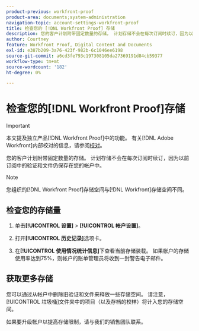 ```yaml
---
product-previous: workfront-proof
product-area: documents;system-administration
navigation-topic: account-settings-workfront-proof
title: 检查您的 [!DNL Workfront Proof] 存储
description: 您的客户计划附带固定数量的存储。 计划存储不会在每次订阅时续订，因为以前订阅中的验证和文件仍保存在您的帐户中。
author: Courtney
feature: Workfront Proof, Digital Content and Documents
exl-id: e387b209-3a76-423f-982b-6c1046ee6198
source-git-commit: a6cd3fe793c197308105da27369191d84cb59377
workflow-type: tm+mt
source-wordcount: '182'
ht-degree: 0%

---
```


# 检查您的[!DNL Workfront Proof]存储

>[!IMPORTANT]
>
>本文提及独立产品[!DNL Workfront Proof]中的功能。 有关[!DNL Adobe Workfront]内部校对的信息，请参阅[校对](../../../review-and-approve-work/proofing/proofing.md)。

您的客户计划附带固定数量的存储。 计划存储不会在每次订阅时续订，因为以前订阅中的验证和文件仍保存在您的帐户中。

>[!NOTE]
>
>您组织的[!DNL Workfront Proof]存储空间与[!DNL Workfront]存储空间不同。

## 检查您的存储量

1. 单击&#x200B;**[!UICONTROL 设置]** > **[!UICONTROL 帐户设置]**。

1. 打开&#x200B;**[!UICONTROL 历史记录]**&#x200B;选项卡。
1. 在&#x200B;**[!UICONTROL 使用情况统计信息]**&#x200B;下查看当前存储装载。
如果帐户的存储使用率达到75%，则帐户的账单管理员将收到一封警告电子邮件。

## 获取更多存储

您可以通过从帐户中删除旧验证和文件来释放一些存储空间。 请注意，[!UICONTROL 垃圾桶]文件夹中的项目（以及存档的校样）将计入您的存储空间。

如果要升级帐户以提高存储限制，请与我们的销售团队联系。

